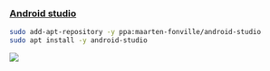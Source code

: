 ### [Android studio](https://developer.android.com/studio?hl=pt-br)
```bash
sudo add-apt-repository -y ppa:maarten-fonville/android-studio
sudo apt install -y android-studio
```
<a href="br://https://raw.githubusercontent.com/rauldipeas/Unity-XP/master/extras/android-studio.md" class="btn"><img src="https://raw.githubusercontent.com/rauldipeas/Unity-XP/master/resources/bashrun.png"></a>